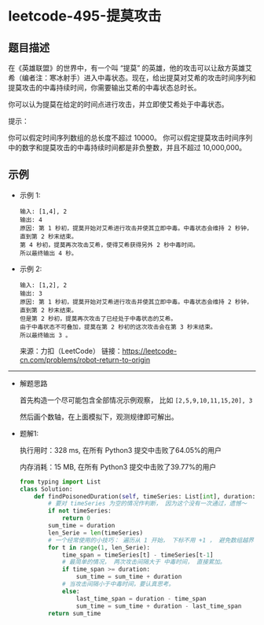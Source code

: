 # leetcode-495-提莫攻击


## 题目描述

在《英雄联盟》的世界中，有一个叫 “提莫” 的英雄，他的攻击可以让敌方英雄艾希（编者注：寒冰射手）进入中毒状态。现在，给出提莫对艾希的攻击时间序列和提莫攻击的中毒持续时间，你需要输出艾希的中毒状态总时长。

你可以认为提莫在给定的时间点进行攻击，并立即使艾希处于中毒状态。

提示：

你可以假定时间序列数组的总长度不超过 10000。
你可以假定提莫攻击时间序列中的数字和提莫攻击的中毒持续时间都是非负整数，并且不超过 10,000,000。

## 示例
- 示例 1:
    ```
    输入: [1,4], 2
    输出: 4
    原因: 第 1 秒初，提莫开始对艾希进行攻击并使其立即中毒。中毒状态会维持 2 秒钟，直到第 2 秒末结束。
    第 4 秒初，提莫再次攻击艾希，使得艾希获得另外 2 秒中毒时间。
    所以最终输出 4 秒。
    ```
- 示例 2:
    ```
    输入: [1,2], 2
    输出: 3
    原因: 第 1 秒初，提莫开始对艾希进行攻击并使其立即中毒。中毒状态会维持 2 秒钟，直到第 2 秒末结束。
    但是第 2 秒初，提莫再次攻击了已经处于中毒状态的艾希。
    由于中毒状态不可叠加，提莫在第 2 秒初的这次攻击会在第 3 秒末结束。
    所以最终输出 3 。
    ```

    来源：力扣（LeetCode）
    链接：https://leetcode-cn.com/problems/robot-return-to-origin
    

---
- 解题思路

    首先构造一个尽可能包含全部情况示例观察， 比如 `[2,5,9,10,11,15,20], 3`
    
     然后画个数轴，在上面模拟下，观测规律即可解出。


- 题解1:

    执行用时：328 ms, 在所有 Python3 提交中击败了64.05%的用户

    内存消耗：15 MB, 在所有 Python3 提交中击败了39.77%的用户

    ```python
    from typing import List
    class Solution:
        def findPoisonedDuration(self, timeSeries: List[int], duration: int) -> int:
            # 要对 timeSeries 为空的情况作判断， 因为这个没有一次通过，遗憾～
            if not timeSeries: 
                return 0
            sum_time = duration
            len_Serie = len(timeSeries)
            # 一个经常使用的小技巧： 遍历从 1 开始， 下标不用 +1 ， 避免数组越界
            for t in range(1, len_Serie):
                time_span = timeSeries[t] - timeSeries[t-1]
                # 最简单的情况， 两次攻击间隔大于 中毒时间， 直接累加。
                if time_span >= duration:
                    sum_time = sum_time + duration
                # 当攻击间隔小于中毒时间，要认真思考。
                else:
                    last_time_span = duration - time_span
                    sum_time = sum_time + duration - last_time_span
            return sum_time
    ```

